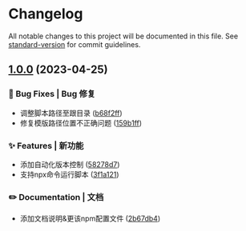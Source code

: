 # Changelog

All notable changes to this project will be documented in this file. See [standard-version](https://github.com/conventional-changelog/standard-version) for commit guidelines.

## [1.0.0](https://github.com/webzdg/z-app-scaffold/compare/v2.0.1...v1.0.0) (2023-04-25)


### 🐛 Bug Fixes | Bug 修复

* 调整脚本路径至跟目录 ([b68f2ff](https://github.com/webzdg/z-app-scaffold/commit/b68f2ff2de216ab77a3e49615969a004620b8ef5))
* 修复模版路径位置不正确问题 ([159b1ff](https://github.com/webzdg/z-app-scaffold/commit/159b1ffa8d7a79be1e62c8a25928198a3ca8a935))


### ✨ Features | 新功能

* 添加自动化版本控制 ([58278d7](https://github.com/webzdg/z-app-scaffold/commit/58278d7cd13ae53cc59b184652d3f72e96906738))
* 支持npx命令运行脚本 ([3f1a121](https://github.com/webzdg/z-app-scaffold/commit/3f1a1217442fb4a367fbe7640e89aff55dd82705))


### ✏️ Documentation | 文档

* 添加文档说明&更该npm配置文件 ([2b67db4](https://github.com/webzdg/z-app-scaffold/commit/2b67db4daab34a32aec637f1df61091beb7cb2bb))

